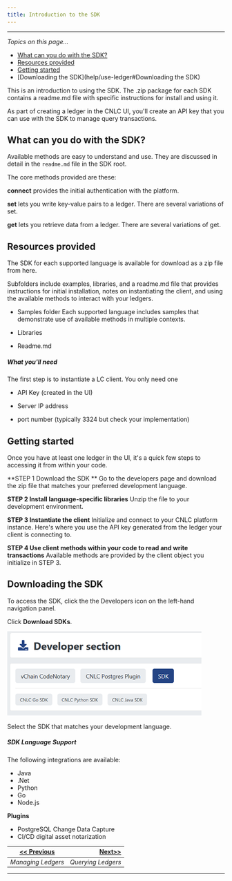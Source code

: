 ```yaml
---
title: Introduction to the SDK
---
```


-------

_Topics on this page..._

- [What can you do with the SDK?](help/use-ledger#what-can-you-do-with-the-SDK-?)
- [Resources provided](help/use-ledger#resources-provided)
- [Getting started](help/use-ledger#getting-started)
- [Downloading the SDK](help/use-ledger#Downloading the SDK)

This is an introduction to using the SDK. The .zip package for each SDK contains a readme.md file with specific instructions for install and using it. 

As part of creating a ledger in the CNLC UI, you'll create an API key that you can use with the SDK to manage query transactions. 

## What can you do with the SDK? 

Available methods are easy to understand and use. They are discussed in detail in the ```readme.md``` file in the SDK root.

The core methods provided are these:

**connect** provides the initial authentication with the platform.

**set** lets you write key-value pairs to a ledger. There are several variations of set.

**get** lets you retrieve data from a ledger. There are several variations of get.

## Resources provided

The SDK for each supported language is available for download as a zip file from here.

Subfolders include examples, libraries, and a readme.md file that provides instructions for initial installation, notes on instantiating the client, and using the available methods to interact with your ledgers.

- Samples folder 
  Each supported language includes samples that demonstrate use of available methods in multiple contexts.

- Libraries

- Readme.md

##### What you'll need

The first step is to instantiate a LC client. You only need one 

- API Key (created in the UI)

- Server IP address 

- port number (typically 3324 but check your implementation)

## Getting started 

Once you have at least one ledger in the UI, it's a quick few steps to accessing it from within your code.

**STEP 1  Download the SDK **
Go to the developers page and download the zip file that matches your preferred development language.

**STEP 2  Install language-specific libraries**
Unzip the file to your development environment.

**STEP 3  Instantiate the client**
Initialize and connect to your CNLC platform instance. Here's where you use the API key generated from the ledger your client is connecting to.

**STEP 4  Use client methods within your code to read and write transactions**
Available methods are provided by the client object you initialize in STEP 3.

## Downloading the SDK

To access the SDK, click the the Developers icon on the left-hand navigation panel.

Click **Download SDKs**.

<v-img src="/alt_devsdk_sm.png" alt="" align="left"></v-img>
![](assets\images\alt_devsdk_sm.png)

Select the SDK that matches your development language.

##### SDK Language Support

The following integrations are available:

* Java
* .Net
* Python
* Go
* Node.js

**Plugins**

* PostgreSQL Change Data Capture
* CI/CD digital asset notarization



| [<< Previous](/help/manage-ledger) | [Next>>](/help/query-ledger) |
| ---------------------------------- | ---------------------------: |
| *Managing  Ledgers*                |           *Querying Ledgers* |

-------



